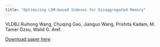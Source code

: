 ```yaml
---
title: "Optimizing LSM-based Indexes for Disaggregated Memory"
---
```

VLDBJ
Ruihong Wang, Chuqing Gao, Jianguo Wang, Prishita Kadam, M. Tamer Özsu, Walid G. Aref.

[Download paper here]()

